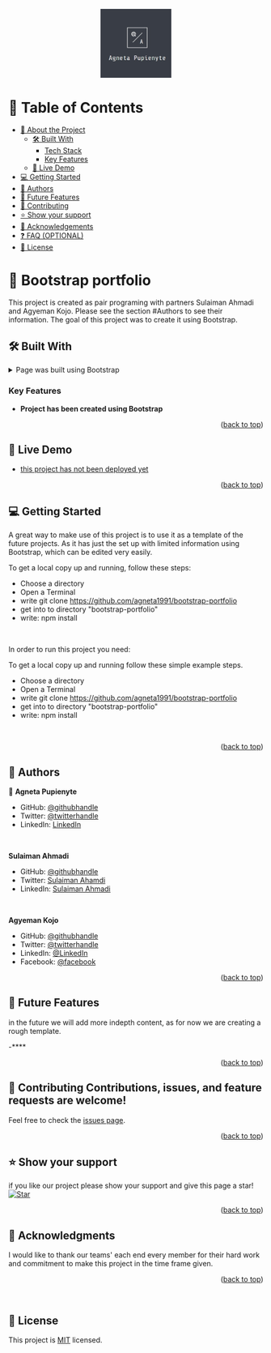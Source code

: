 <a name="readme-top"></a>

<div align="center">
  
  <img src=images/logo.jpg alt="logo" width="140"  height="auto" />
  <br/>

</div>

# 📗 Table of Contents

- [📖 About the Project](#about-project)
  - [🛠 Built With](#built-with)
    - [Tech Stack](#tech-stack)
    - [Key Features](#key-features)
  - [🚀 Live Demo](#live-demo)
- [💻 Getting Started](#getting-started)
- [👥 Authors](#authors)
- [🔭 Future Features](#future-features)
- [🤝 Contributing](#contributing)
- [⭐️ Show your support](#support)
- [🙏 Acknowledgements](#acknowledgements)
- [❓ FAQ (OPTIONAL)](#faq)
- [📝 License](#license)


# 📖 Bootstrap portfolio <a name="about-project"></a>

This project is created as pair programing with partners Sulaiman Ahmadi and Agyeman Kojo. Please see the section #Authors to see their information. The goal of this project was to create it using Bootstrap.

## 🛠 Built With <a name="built-with"></a>

<details>
  <summary>Page was built using Bootstrap</summary>
</details>


### Key Features <a name="key-features"></a>



- **Project has been created using Bootstrap**


<p align="right">(<a href="#readme-top">back to top</a>)</p>



## 🚀 Live Demo <a name="live-demo"></a>


- [this project has not been deployed yet]()

<p align="right">(<a href="#readme-top">back to top</a>)</p>


## 💻 Getting Started <a name="getting-started"></a>

A great way to make use of this project is to use it as a template of the future projects. As it has just the set up with limited information using Bootstrap, which can be edited very easily.

To get a local copy up and running, follow these steps:
<br>
- Choose a directory
- Open a Terminal
- write git clone https://github.com/agneta1991/bootstrap-portfolio
- get into to directory "bootstrap-portfolio"
- write: npm install


<br>


In order to run this project you need:

To get a local copy up and running follow these simple example steps.

- Choose a directory
- Open a Terminal
- write git clone https://github.com/agneta1991/bootstrap-portfolio
- get into to directory "bootstrap-portfolio"
- write: npm install


<br>

<p align="right">(<a href="#readme-top">back to top</a>)</p>


## 👥 Authors <a name="authors"></a>


👤 **Agneta Pupienyte**

- GitHub: [@githubhandle](https://github.com/agneta1991)
- Twitter: [@twitterhandle](https://twitter.com/pupienytea)
- LinkedIn: [LinkedIn](https://www.linkedin.com/in/agneta-pupienyte-124a27256/?originalSubdomain=lt)

<br>

**Sulaiman Ahmadi**
- GitHub: [@githubhandle](https://github.com/sulaimanahmadi)
- Twitter: [Sulaiman Ahamdi](https://twitter.com/sahmadi4all)
- LinkedIn: [Sulaiman Ahmadi](https://www.linkedin.com/in/mohammad-sulaiman-ahmadi-555315261/)

<br>

**Agyeman Kojo**
- GitHub: [@githubhandle](https://github.com/Mike47ip)
- Twitter: [@twitterhandle](https://twitter.com/Mikepee47)
- LinkedIn: [@LinkedIn](https://www.linkedin.com/in/michael-darkwah-81a039141/)
- Facebook: [@facebook](https://web.facebook.com/profile.php?id=100089565852279)

<p align="right">(<a href="#readme-top">back to top</a>)</p>



## 🔭 Future Features <a name="future-features"></a>

in the future we will add more indepth content, as for now we are creating a rough template.


-****


<p align="right">(<a href="#readme-top">back to top</a>)</p>


## 🤝 Contributing <a name="contributing"></a>Contributions, issues, and feature requests are welcome!

Feel free to check the [issues page](https://github.com/agneta1991/bootstrap-portfolio/issues).

<p align="right">(<a href="#readme-top">back to top</a>)</p>



## ⭐️ Show your support <a name="support"></a>

if you like our project please show your support and give this page a star!
<br>
[![Star](https://img.shields.io/github/stars/agneta1991/bootstrap-portfolio?style=social)](https://github.com/agneta1991/bootstrap-portfolio)



<p align="right">(<a href="#readme-top">back to top</a>)</p>


## 🙏 Acknowledgments <a name="acknowledgements"></a>

I would like to thank our teams' each end every member for their hard work and commitment to make this project in the time frame given.

<p align="right">(<a href="#readme-top">back to top</a>)</p>
<br>

## 📝 License <a name="license"></a>

This project is [MIT](./LICENSE) licensed.